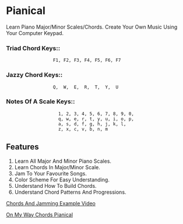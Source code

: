 # Pianical
Learn Piano Major/Minor Scales/Chords. Create Your Own Music Using Your Computer Keypad.

### Triad Chord Keys::
                      F1, F2, F3, F4, F5, F6, F7
### Jazzy Chord Keys::
                      Q,  W,  E,  R,  T,  Y,  U

### Notes Of A Scale Keys::
                        1, 2, 3, 4, 5, 6, 7, 8, 9, 0, 
                        q, w, e, r, t, y, u, i, o, p,
                        a, s, d, f, g, h, j, k, l,
                        z, x, c, v, b, n, m
                        
## Features
1. Learn All Major And Minor Piano Scales.
2. Learn Chords In Major/Minor Scale.
3. Jam To Your Favourite Songs.
4. Color Scheme For Easy Understanding.
5. Understand How To Build Chords.
6. Understand Chord Patterns And Progressions.

[Chords And Jamming Example Video](https://www.youtube.com/watch?v=B0TjbzHoWek)

[On My Way Chords Pianical](https://www.youtube.com/watch?v=z89nB4Fn2t8)
